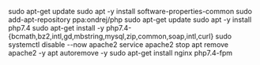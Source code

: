 sudo apt-get update
sudo apt -y install software-properties-common
sudo add-apt-repository ppa:ondrej/php
sudo apt-get update
sudo apt -y install php7.4
sudo apt-get install -y php7.4-{bcmath,bz2,intl,gd,mbstring,mysql,zip,common,soap,intl,curl}
sudo systemctl disable --now apache2
service apache2 stop
apt remove apache2 -y
apt autoremove -y
sudo apt-get install nginx php7.4-fpm
